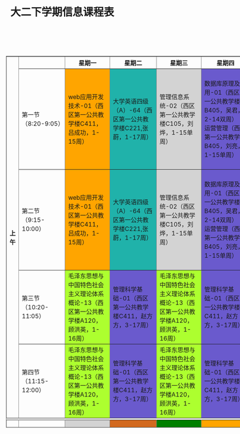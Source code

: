 <html>
<head>
<meta charset="utf-8">
<style type="text/css">
table{
        width:1000px;
        height:1000px;
        margin:100px;
    }
td{
  text-align: left;
  width:125px;
  height:100px;
  }
    
th
  {
  background-color:lightblue;
  color:black;
  }
</style>
</head>

<body>
    
<h1 align="center">大二下学期信息课程表</h1>
<table align="center"  border="1px" >
<tr align="center">
    
<th rowspan="5">上午</th>
<th></th>
<th>星期一</th>
<th>星期二</th>
<th>星期三</th>
<th>星期四</th>
<th>星期五</th>
<th>星期六</th>
<th>星期日</th>
</tr>
<tr>
<td>第一节（8:20-9:05）</td>
<td style="background-color:orange">web应用开发技术-01（西区第一公共教学楼C411，吕成功，1-15周）</td>
<td style="background-color:lightseagreen">大学英语四级（A）-64（西区第一公共教学楼C221,张蔚，1-17周）</td>
<td style="background-color:lightgrey">管理信息系统-02（西区第一公共教学楼C105，刘烨，1-15单周）</td>
<td style="background-color:slateblue">数据库原理及应用-01（西区第一公共教学楼B405，吴君，2-14双周）</br> 运营管理（西区第一公共教学楼B405，刘亮，1-15单周）</td>
<td style="background-color:lightseagreen">大学英语四级（A）-64（西区外语学院楼C219，张蔚，1-17单周） </br>大学英语四级（A）-64（西区第一公共教学楼C219，张蔚，2-16双周）</td>
<td></td>
<td></td>
</tr>
<tr>
<td>第二节（9:15-10:00）</td>
<td style="background-color:orange">web应用开发技术-01（西区第一公共教学楼C411，吕成功，1-15周）</td>
<td style="background-color:lightseagreen">大学英语四级（A）-64（西区第一公共教学楼C221,张蔚，1-17周）</td>
<td style="background-color:lightgrey">管理信息系统-02（西区第一公共教学楼C105，刘烨，1-15单周）</td>
<td style="background-color:slateblue">数据库原理及应用-01（西区第一公共教学楼B405，吴君，2-14双周）</br> 运营管理（西区第一公共教学楼B405，刘亮，1-15单周）</td>
<td style="background-color:lightseagreen">大学英语四级（A）-64（西区外语学院楼C219，张蔚，1-17单周）</br> 大学英语四级（A）-64（西区第一公共教学楼C219，张蔚，2-16双周）</td>
<td></td>
<td></td>
</tr>

<tr>
<td>第三节（10:20-11:05）</td>
<td style="background-color:greenyellow">毛泽东思想与中国特色社会主义理论体系概论-13（西区第一公共教学楼A120，顾洪英，1-16周）</td>
<td style="background-color:slateblue">管理科学基础-01（西区第一公共教学楼C411，赵方方，3-17周）</td>
<td style="background-color:greenyellow">毛泽东思想与中国特色社会主义理论体系概论-13（西区第一公共教学楼A120，顾洪英，1-16周）</td>
<td style="background-color:slateblue">管理科学基础-01（西区第一公共教学楼C411，赵方方，3-17周）</td>
<td style="background-color:crimson">运营管理（西区第一公共教学楼B405，刘亮，1-15周）</td>
<td></td>
<td></td>
</tr>
<tr>
<td>第四节（11:15-12:00）</td>
<td style="background-color:greenyellow">毛泽东思想与中国特色社会主义理论体系概论-13（西区第一公共教学楼A120，顾洪英，1-16周）</td>
<td style="background-color:slateblue">管理科学基础-01（西区第一公共教学楼C411，赵方方，3-17周）</td>
<td style="background-color:greenyellow">毛泽东思想与中国特色社会主义理论体系概论-13（西区第一公共教学楼A120，顾洪英，1-16周）</td>
<td style="background-color:slateblue">管理科学基础-01（西区第一公共教学楼C411，赵方方，3-17周）</td>
<td style="background-color:crimson">运营管理（西区第一公共教学楼B405，刘亮，1-15周）</td>
<td></td>
<td></td>
</tr>

<tr height="5px">

</tr>
<th rowspan="5">下午</th>
<tr>
<td>第五节（14:00-14:45）</td>
<td style="background-color:lightgrey">管理信息系统-02（西区第一公共教学楼C105，刘烨，1-15周）</td>
<td style="background-color:chocolate">形势与政策2-41（西区第一公共教学楼C123，李坤，5-7周）</td>
<td style="background-color:green">会计学-01（西区第一公共教学楼B101,刘晓晖1-17单周）</td>
<td style="background-color:orange">体育（四）-132（西区操场虚拟1，田建生，1-18周）</td>
<td style="background-color:greenyellow">毛泽东思想与中国特色社会主义理论体系概论-13（西区第一公共教学楼A120，顾洪英，1-16周）</td>
<td></td>
<td></td>
</tr>
<tr>
<td>第六节（14:55-15:40）</td>
<td style="background-color:lightgrey">管理信息系统-02（西区第一公共教学楼C105，刘烨，1-15周）</td>
<td style="background-color:chocolate">形势与政策2-41（西区第一公共教学楼C123，李坤，5-7周）</td>
<td  style="background-color:green">会计学-01（西区第一公共教学楼B101,刘晓晖1-17单周）</td>
<td style="background-color:orange">体育（四）-132（西区操场虚拟1，田建生，1-18周）</td>
<td style="background-color:greenyellow">毛泽东思想与中国特色社会主义理论体系概论-13（西区第一公共教学楼A120，顾洪英，1-16周）</td>
<td></td>
<td></td>
</tr>

<tr>
<td>第七节（16:00-16:45）</td>
<td style="background-color:purple">电子商务-01（西区第一公共教学楼B303，张亮，3-17周）</td>
<td style="background-color:slateblue">数据库原理及应用-01（西区第一公共教学楼B405，吴君，1-15周）</td>
<td></td>
<td style="background-color:green">会计学-01（西区第一公共教学楼B101，刘晓晖，1-17周）</td>
<td></td>
<td></td>
<td></td>
</tr>
<tr>
<td>第八节（16:55-17:40）</td>
<td style="background-color:purple">电子商务-01（西区第一公共教学楼B303，张亮，3-17周）</td>
<td style="background-color:slateblue">数据库原理及应用-01（西区第一公共教学楼B405，吴君，1-15周）</td>
<td></td>
<td style="background-color:green">会计学-01（西区第一公共教学楼B101，刘晓晖，1-17周）</td>
<td></td>
<td></td>
<td></td>
</tr>

<tr height="5px">

</tr>

<tr>
<th rowspan="2">晚上</th>  
<td>第九节（18:30-19:15）</td>
<td></td>
<td></td>
<td></td>
<td></td>
<td></td>
<td></td>
<td></td>
</tr>
<tr>
<td>第十节（19:25-20:10）</td>
<td></td>
<td></td>
<td></td>
<td></td>
<td></td>
<td></td>
<td></td>
</tr>

</table>
</body>
</html>




